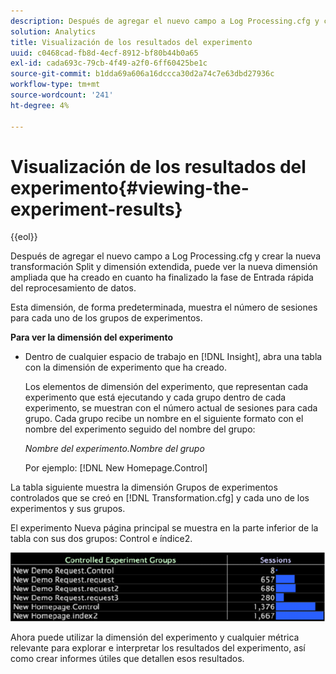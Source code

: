 ```yaml
---
description: Después de agregar el nuevo campo a Log Processing.cfg y crear la nueva transformación Split y dimensión extendida, puede ver la nueva dimensión ampliada que ha creado en cuanto ha finalizado la fase de Entrada rápida del reprocesamiento de datos.
solution: Analytics
title: Visualización de los resultados del experimento
uuid: c0468cad-fb8d-4ecf-8912-bf80b44b0a65
exl-id: cada693c-79cb-4f49-a2f0-6ff60425be1c
source-git-commit: b1dda69a606a16dccca30d2a74c7e63dbd27936c
workflow-type: tm+mt
source-wordcount: '241'
ht-degree: 4%

---
```


# Visualización de los resultados del experimento{#viewing-the-experiment-results}

{{eol}}

Después de agregar el nuevo campo a Log Processing.cfg y crear la nueva transformación Split y dimensión extendida, puede ver la nueva dimensión ampliada que ha creado en cuanto ha finalizado la fase de Entrada rápida del reprocesamiento de datos.

Esta dimensión, de forma predeterminada, muestra el número de sesiones para cada uno de los grupos de experimentos.

**Para ver la dimensión del experimento**

* Dentro de cualquier espacio de trabajo en [!DNL Insight], abra una tabla con la dimensión de experimento que ha creado.

   Los elementos de dimensión del experimento, que representan cada experimento que está ejecutando y cada grupo dentro de cada experimento, se muestran con el número actual de sesiones para cada grupo. Cada grupo recibe un nombre en el siguiente formato con el nombre del experimento seguido del nombre del grupo:

   *Nombre del experimento.Nombre del grupo*

   Por ejemplo: [!DNL New Homepage.Control]

La tabla siguiente muestra la dimensión Grupos de experimentos controlados que se creó en [!DNL Transformation.cfg] y cada uno de los experimentos y sus grupos.

El experimento Nueva página principal se muestra en la parte inferior de la tabla con sus dos grupos: Control e índice2.

![](assets/controlledexpgrps.png)

Ahora puede utilizar la dimensión del experimento y cualquier métrica relevante para explorar e interpretar los resultados del experimento, así como crear informes útiles que detallen esos resultados.
